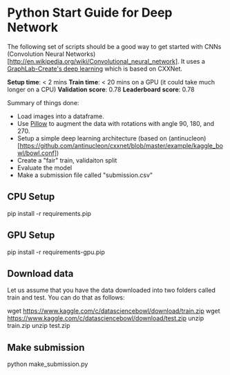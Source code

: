 Python Start Guide for Deep Network
====================================

The following set of scripts should be a good way to get started with CNNs
(Convolution Neural
Networks)[http://en.wikipedia.org/wiki/Convolutional_neural_network].  It uses
a [GraphLab-Create's deep
learning](https://dato.com/learn/userguide/#neural-net-classifier) which is
based on CXXNet. 

**Setup time**: < 2 mins
**Train time**: < 20 mins on a GPU (it could take much longer on a CPU)
**Validation score**: 0.78
**Leaderboard score**: 0.78


Summary of things done:
* Load images into a dataframe.
* Use [Pillow](https://pypi.python.org/pypi/Pillow/) to augment the data with
  rotations with angle 90, 180, and 270.
* Setup a simple deep learning architecture (based on (antinucleon)[https://github.com/antinucleon/cxxnet/blob/master/example/kaggle_bowl/bowl.conf])
* Create a "fair" train, validaiton split
* Evaluate the model
* Make a submission file called "submission.csv" 


CPU Setup
--------------
pip install -r requirements.pip

GPU Setup
--------------
pip install -r requirements-gpu.pip

Download data
--------------
Let us assume that you have the data downloaded into two folders called train 
and test. You can do that as follows:

wget https://www.kaggle.com/c/datasciencebowl/download/train.zip
wget https://www.kaggle.com/c/datasciencebowl/download/test.zip
unzip train.zip
unzip test.zip

Make submission
---------------
python make_submission.py
